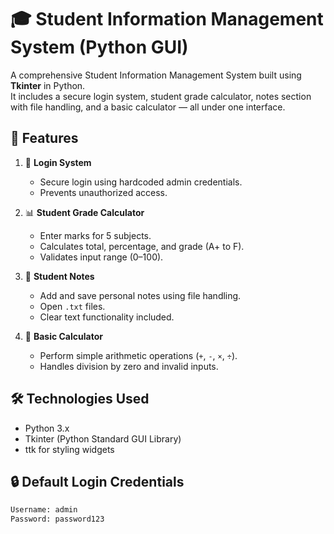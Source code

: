# 🎓 Student Information Management System (Python GUI)

A comprehensive Student Information Management System built using **Tkinter** in Python.  
It includes a secure login system, student grade calculator, notes section with file handling, and a basic calculator — all under one interface.

## 🚀 Features

1. 🔐 **Login System**
   - Secure login using hardcoded admin credentials.
   - Prevents unauthorized access.

2. 📊 **Student Grade Calculator**
   - Enter marks for 5 subjects.
   - Calculates total, percentage, and grade (A+ to F).
   - Validates input range (0–100).

3. 📝 **Student Notes**
   - Add and save personal notes using file handling.
   - Open `.txt` files.
   - Clear text functionality included.

4. 🧮 **Basic Calculator**
   - Perform simple arithmetic operations (`+`, `-`, `×`, `÷`).
   - Handles division by zero and invalid inputs.


## 🛠️ Technologies Used

- Python 3.x
- Tkinter (Python Standard GUI Library)
- ttk for styling widgets

## 🔒 Default Login Credentials

```txt
Username: admin  
Password: password123
